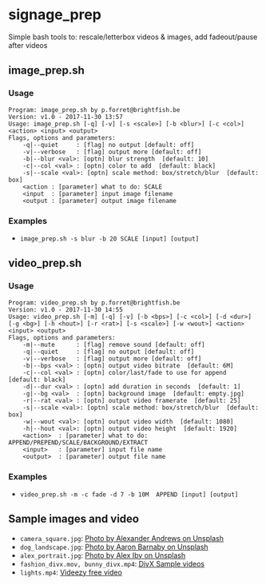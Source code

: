 # signage_prep
Simple bash tools to: rescale/letterbox videos &amp; images, add fadeout/pause after videos

## image_prep.sh
	
### Usage

	Program: image_prep.sh by p.forret@brightfish.be
	Version: v1.0 - 2017-11-30 13:57
	Usage: image_prep.sh [-q] [-v] [-s <scale>] [-b <blur>] [-c <col>] <action> <input> <output>
	Flags, options and parameters:
	    -q|--quiet     : [flag] no output [default: off]
	    -v|--verbose   : [flag] output more [default: off]
	    -b|--blur <val>: [optn] blur strength  [default: 10]
	    -c|--col <val> : [optn] color to add  [default: black]
	    -s|--scale <val>: [optn] scale method: box/stretch/blur  [default: box]
	    <action : [parameter] what to do: SCALE
	    <input  : [parameter] input image filename
	    <output : [parameter] output image filename

### Examples

* `image_prep.sh -s blur -b 20 SCALE [input] [output]`

## video_prep.sh

### Usage 

	Program: video_prep.sh by p.forret@brightfish.be
	Version: v1.0 - 2017-11-30 14:55
	Usage: video_prep.sh [-m] [-q] [-v] [-b <bps>] [-c <col>] [-d <dur>] [-g <bg>] [-h <hout>] [-r <rat>] [-s <scale>] [-w <wout>] <action> <input> <output>
	Flags, options and parameters:
	    -m|--mute      : [flag] remove sound [default: off]
	    -q|--quiet     : [flag] no output [default: off]
	    -v|--verbose   : [flag] output more [default: off]
	    -b|--bps <val> : [optn] output video bitrate  [default: 6M]
	    -c|--col <val> : [optn] color/last/fade to use for append [default: black]
	    -d|--dur <val> : [optn] add duration in seconds  [default: 1]
	    -g|--bg <val>  : [optn] background image  [default: empty.jpg]
	    -r|--rat <val> : [optn] output video framerate  [default: 25]
	    -s|--scale <val>: [optn] scale method: box/stretch/blur  [default: box]
	    -w|--wout <val>: [optn] output video width  [default: 1080]
	    -h|--hout <val>: [optn] output video height  [default: 1920]
	    <action>  : [parameter] what to do: APPEND/PREPEND/SCALE/BACKGROUND/EXTRACT
	    <input>   : [parameter] input file name
	    <output>  : [parameter] output file name

### Examples

* `video_prep.sh -m -c fade -d 7 -b 10M  APPEND [input] [output]`


## Sample images and video

* `camera_square.jpg`: [Photo by Alexander Andrews on Unsplash](https://unsplash.com/photos/sNPfZxrBYdQ "Photo by Alexander Andrews on Unsplash")
* `dog_landscape.jpg`: [Photo by Aaron Barnaby on Unsplash](https://unsplash.com/photos/dp2m5glF2Y4 "Photo by Aaron Barnaby on Unsplash")
* `alex_portrait.jpg`: [Photo by Alex Iby on Unsplash](https://unsplash.com/photos/470eBDOc8bk "Photo by Alex Iby on Unsplash")
* `fashion_divx.mov, bunny_divx.mp4`: [DivX Sample videos](http://www.divx.com/en/devices/profiles/video)
* `lights.mp4`: [Videezy free video](https://www.videezy.com/backgrounds/5064-distant-lights-4k-motion-background-loop)
